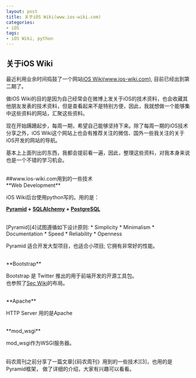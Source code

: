 ```yaml
---
layout: post   
title: 关于iOS Wiki(www.ios-wiki.com)        
categories: 
- iOS   
tags:     
- iOS Wiki, python
---    
```

 

## 关于iOS Wiki


最近利用业余时间捣鼓了一个网站[iOS Wiki(www.ios-wiki.com)][1], 目前已经出到第二期了。


做iOS Wiki的目的是因为自己经常会在微博上发关于iOS的技术资料，也会收藏其他朋友发表的技术资料，但是查看起来不是特别方便，因此，我就想做一个能够集中这些资料的网站，汇聚这些资料。


现在开始蹒跚起步，每周一期，希望自己能够坚持下来。除了每周一期的iOS技术分享之外，iOS Wiki这个网站上也会有推荐关注的微信、国外一些我关注的关于iOS开发的网站的导航。


基本上上面列出的东西，我都会提前看一遍，因此，整理这些资料，对我本身来说也是一个不错的学习机会。


<br>
##www.ios-wiki.com用到的一些技术

<br>
**Web Development**

iOS Wiki后台使用python写的。用的是：

**[Pyramid][2] + [SQLAlchemy][5] + [PostgreSQL][6]**

<br>
[Pyramid][4]试图遵循如下设计原则:  
 * Simplicity      
 * Minimalism  
 * Documentation     
 * Speed  
 * Reliability  
 * Openness
 
 Pyramid 适合开发大型项目，也适合小项目; 它拥有非常好的性能。

<br>
**Bootstrap**

Bootstrap 是 Twitter 推出的用于前端开发的开源工具包。  
也参照了[Sec Wiki][7]的布局。

<br>
**Apache**

HTTP Server 用的是Apache

<br>
**mod_wsgi**

mod_wsgi作为WSGI服务器。


<br>
码农周刊之前分享了一篇文章[《码农周刊》用到的一些技术][3]，也用的是Pyramid框架，
做了详细的介绍，大家有兴趣可以看看。

<br/>


[1]:http://www.ios-wiki.com/
[2]:http://www.pylonsproject.org/
[3]:http://blog.manong.io/technologies-we-use/
[4]:http://docs.pylonsproject.org/projects/pyramid/en/1.5-branch/narr/introduction.html#what-makes-pyramid-unique
[5]:http://www.sqlalchemy.org/
[6]:http://www.postgresql.org/
[7]:http://www.sec-wiki.com/